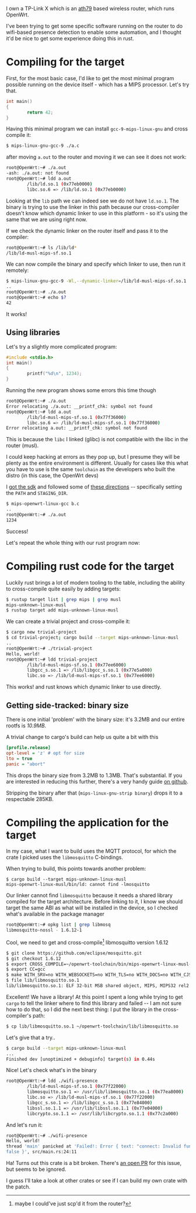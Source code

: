 I own a TP-Link X which is an [ath79](https://openwrt.org/docs/techref/targets/ath79) based wireless router, which runs OpenWrt.

I've been trying to get some specific software running on the router to do wifi-based presence detection to enable some automation, and I thought it'd be nice to get some experience doing this in rust.


# Compiling for the target

First, for the most basic case, I'd like to get the most minimal program possible running on the device itself - which has a MIPS processor. Let's try that.

```c
int main()
{
        return 42;
}
```

Having this minimal program we can install `gcc-9-mips-linux-gnu` and cross compile it:

```bash
$ mips-linux-gnu-gcc-9 ./a.c
```

after moving `a.out` to the router and moving it we can see it does not work:
```bash
root@OpenWrt:~# ./a.out
-ash: ./a.out: not found
root@OpenWrt:~# ldd a.out
        /lib/ld.so.1 (0x77eb0000)
        libc.so.6 => /lib/ld.so.1 (0x77eb0000)
```

Looking at the `lib` path we can indeed see we do not have `ld.so.1`.
The binary is trying to use the linker in this path because our cross-compiler doesn't know which dynamic linker to use in this platform - so it's using the same that we are using right now.

If we check the dynamic linker on the router itself and pass it to the compiler:

```bash
root@OpenWrt:~# ls /lib/ld*
/lib/ld-musl-mips-sf.so.1
```

We can now compile the binary and specify which linker to use, then run it remotely:

```bash
$ mips-linux-gnu-gcc-9 -Wl,--dynamic-linker=/lib/ld-musl-mips-sf.so.1 ./a.c
..
root@OpenWrt:~# ./a.out
root@OpenWrt:~# echo $?
42
```
It works!

## Using libraries

Let's try a slightly more complicated program:
```c
#include <stdio.h>
int main()
{
        printf("%d\n", 1234);
}
```

Running the new program shows some errors this time though
```bash
root@OpenWrt:~# ./a.out
Error relocating ./a.out: __printf_chk: symbol not found
root@OpenWrt:~# ldd a.out
        /lib/ld-musl-mips-sf.so.1 (0x77f36000)
        libc.so.6 => /lib/ld-musl-mips-sf.so.1 (0x77f36000)
Error relocating a.out: __printf_chk: symbol not found
```

This is because the `libc` I linked (glibc) is not compatible with the libc in the router (musl).

I could keep hacking at errors as they pop up, but I presume they will be plenty as the entire environment is different.
Usually for cases like this what you have to use is the same `toolchain` as the developers who built the distro (in this case, the OpenWrt devs)

I [got the sdk](https://downloads.openwrt.org/releases/19.07.5/targets/ath79/generic/openwrt-imagebuilder-19.07.5-ath79-generic.Linux-x86_64.tar.xz) and followed some of [these directions](https://openwrt.org/docs/guide-developer/crosscompile) -- specifically setting the `PATH` and `STAGING_DIR`.

```bash
$ mips-openwrt-linux-gcc b.c
..
root@OpenWrt:~# ./a.out
1234
```

Success!

Let's repeat the whole thing with our rust program now:


# Compiling rust code for the target

Luckily rust brings a lot of modern tooling to the table, including the ability to cross-compile quite easily by adding targets:

```bash
$ rustup target list | grep mips | grep musl
mips-unknown-linux-musl
$ rustup target add mips-unknown-linux-musl
```

We can create a trivial project and cross-compile it:
```bash
$ cargo new trivial-project
$ cd trivial-project; cargo build --target mips-unknown-linux-musl
..
root@OpenWrt:~# ./trivial-project
Hello, world!
root@OpenWrt:~# ldd trivial-project
        /lib/ld-musl-mips-sf.so.1 (0x77ee6000)
        libgcc_s.so.1 => /lib/libgcc_s.so.1 (0x77e5a000)
        libc.so => /lib/ld-musl-mips-sf.so.1 (0x77ee6000)
```

This works! and rust knows which dynamic linker to use directly.

## Getting side-tracked: binary size

There is one initial 'problem' with the binary size: it's 3.2MB and our entire rootfs is *10.9MB*.

A trivial change to cargo's build can help us quite a bit with this 
```ini
[profile.release]
opt-level = 'z' # opt for size
lto = true
panic = "abort"
```

This drops the binary size from 3.2MB to 1.3MB. That's substantial. If you are interested in reducing this further, there's a very handy guide [on github](https://github.com/johnthagen/min-sized-rust).

Stripping the binary after that (`mips-linux-gnu-strip binary`) drops it to a respectable 285KB.

# Compiling the application for the target

In my case, what I want to build uses the MQTT protocol, for which the crate I picked uses the `libmosquitto` C-bindings.

When trying to build, this points towards another problem:

```
$ cargo build --target mips-unknown-linux-musl
mips-openwrt-linux-musl/bin/ld: cannot find -lmosquitto
```

Our linker cannot find `libmosquitto` because it needs a shared library compiled for the target architecture. Before linking to it, I know we should target the same ABI as what will be installed in the device, so I checked what's available in the package manager

```bash
root@OpenWrt:~# opkg list | grep libmosq
libmosquitto-nossl - 1.6.12-1
```

Cool, we need to get and cross-compile[^1] libmosquitto version 1.6.12

```bash
$ git clone https://github.com/eclipse/mosquitto.git
$ git checkout 1.6.12
$ export CROSS_COMPILE=~/openwrt-toolchain/bin/mips-openwrt-linux-musl-
$ export CC=gcc
$ make WITH_SRV=no WITH_WEBSOCKETS=no WITH_TLS=no WITH_DOCS=no WITH_CJSON=no -j
$ file lib/libmosquitto.so.1
lib/libmosquitto.so.1: ELF 32-bit MSB shared object, MIPS, MIPS32 rel2 version 1 (SYSV), dynamically linked, with debug_info, not stripped
```

Excellent! We have a library! At this point I spent a long while trying to get `cargo` to tell the linker where to find this library and failed -- I am not sure how to do that, so I did the next best thing: I put the library in the cross-compiler's path:

```bash
$ cp lib/libmosquitto.so.1 ~/openwrt-toolchain/lib/libmosquitto.so
```

Let's give that a try..
```bash
$ cargo build --target mips-unknown-linux-musl
...
Finished dev [unoptimized + debuginfo] target(s) in 0.44s
```

Nice! Let's check what's in the binary
```bash
root@OpenWrt:~# ldd ./wifi-presence
        /lib/ld-musl-mips-sf.so.1 (0x77f22000)
        libmosquitto.so.1 => /usr/lib/libmosquitto.so.1 (0x77ea8000)
        libc.so => /lib/ld-musl-mips-sf.so.1 (0x77f22000)
        libgcc_s.so.1 => /lib/libgcc_s.so.1 (0x77e84000)
        libssl.so.1.1 => /usr/lib/libssl.so.1.1 (0x77e04000)
        libcrypto.so.1.1 => /usr/lib/libcrypto.so.1.1 (0x77c2a000)
```

And let's run it:

```bash
root@OpenWrt:~# ./wifi-presence
Hello, world!
thread 'main' panicked at 'Failed!: Error { text: "connect: Invalid function arguments provided.", errcode: 3, connect:
false }', src/main.rs:24:11
```

Ha! Turns out this crate is a bit broken. There's [an open PR](https://github.com/stevedonovan/mosquitto-client/pull/10) for this issue, but seems to be ignored.

I guess I'll take a look at other crates or see if I can build my own crate with the patch.

[^1]: maybe I could've just scp'd it from the router?</span>
